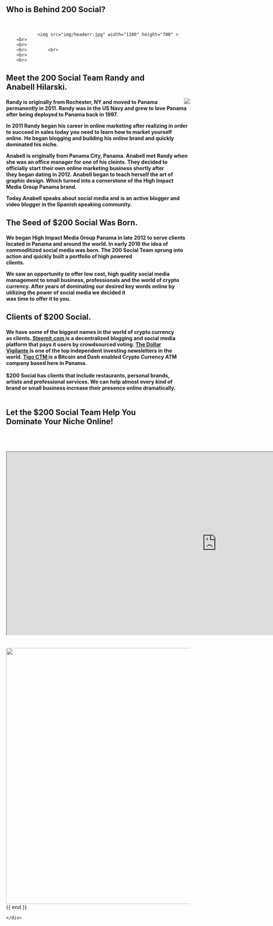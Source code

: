<section id="services">
                <div class="col-lg-12 text-center">

<div align='left'><h2>Who is Behind 200 Social?</h2></div><br>

                <img src="img/headerr.jpg" width="1100" height="700" >
        <br>
        <br>
        <br>        <br>
        <br>
        <br>        
   <div align='left'><h2>Meet the 200 Social Team Randy and <br>Anabell Hilarski.</h2></div>   
         <img src="img/social.jpg"  align="right" >


<h4 class="text-muted" align='left'>Randy is originally from Rochester, NY and moved to Panama permanently in 2011. Randy was in the US Navy and grew to love Panama after being deployed to Panama back in 1997.<br>

In 2011 Randy began his career in online marketing after realizing in order to succeed in sales today you need to learn how to market yourself online. He began blogging and building his online brand and quickly dominated his niche.<br>

Anabell is originally from Panama City, Panama. Anabell met Randy when she was an office manager for one of his cleints. They decided to officially start their own online marketing business shortly after<br> they began dating in 2012. Anabell began to teach herself the art of graphic design. Which turned into a cornerstone of the High Impact Media Group Panama brand.<br>

Today Anabell speaks about social media and is an active blogger and video blogger in the Spanish speaking community. </p>

<h2 align='left'>The Seed of $200 Social Was Born.</h2>

<h4 class="text-muted" align='left'>We began High Impact Media Group Panama in late 2012 to serve clients located in Panama and around the world. In early 2016 the idea of commoditized social media was born. The 200 Social Team sprung into action and quickly built a portfolio of high powered <br>clients.

We saw an opportunity to offer low cost, high quality social media management to small business, professionals and the world of crypto currency. After years of dominating our desired key words online by<br> utilizing the power of social media we decided it<br> was time to offer it to you.
<br>
<h2 align='left'>Clients of $200 Social.</h2>

<h4 class="text-muted" align='left'>We have some of the biggest names in the world of crypto currency<br> as clients.<a href="https://steemit.com/"> Steemit.com </a> is a decentralized blogging and social media <br>platform that pays it users by crowdsourced voting. <a href="https://dollarvigilante.com/">The Dollar <br>Vigilante </a>is one of the top independent investing newsletters in the <br>world. <a href="https://tigoctm.com/">Tigo CTM </a>is a Bitcoin and Dash enabled Crypto Currency ATM <br>company based here in Panama.
<br><br>
$200 Social has clients that include restaurants, personal brands,<br> artists and professional services. We can help almost every kind of<br> brand or small business increase their presence online dramatically.<br><br>

<h2 align='left'>Let the $200 Social Team Help You <br>Dominate Your Niche Online!</h2></p>

<br>
<br>
<br>
<center><iframe width="1150" height="500" src="https://www.youtube.com/watch?v=vp0VnEKLW3I" frameborder="5" allowfullscreen></iframe></center>
<br>
<br>
  <img src="img/media.jpg"  width="1150" height="700" >
</center> 
    {{ end }}

  
    </div>
</section>